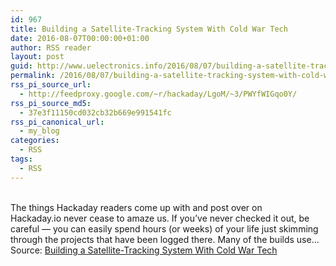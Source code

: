 ```yaml
---
id: 967
title: Building a Satellite-Tracking System With Cold War Tech
date: 2016-08-07T00:00:00+01:00
author: RSS reader
layout: post
guid: http://www.uelectronics.info/2016/08/07/building-a-satellite-tracking-system-with-cold-war-tech/
permalink: /2016/08/07/building-a-satellite-tracking-system-with-cold-war-tech/
rss_pi_source_url:
  - http://feedproxy.google.com/~r/hackaday/LgoM/~3/PWYfWIGqo0Y/
rss_pi_source_md5:
  - 37e3f11150cd032cb32b669e991541fc
rss_pi_canonical_url:
  - my_blog
categories:
  - RSS
tags:
  - RSS
---
```

&#013;  
The things Hackaday readers come up with and post over on Hackaday.io never cease to amaze us. If you’ve never checked it out, be careful — you can easily spend hours (or weeks) of your life just skimming through the projects that have been logged there. Many of the builds use…&#013;  
Source: <a href="http://feedproxy.google.com/~r/hackaday/LgoM/~3/PWYfWIGqo0Y/" target="_blank">Building a Satellite-Tracking System With Cold War Tech</a>